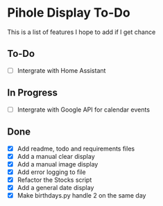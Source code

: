 # Pihole Display To-Do

This is a list of features I hope to add if I get chance

## To-Do
 - [ ] Intergrate with Home Assistant

## In Progress
 - [ ] Intergrate with Google API for calendar events

## Done
 - [X] Add readme, todo and requirements files
 - [X] Add a manual clear display
 - [X] Add a manual image display
 - [X] Add error logging to file
 - [X] Refactor the Stocks script
 - [X] Add a general date display
 - [X] Make birthdays.py handle 2 on the same day